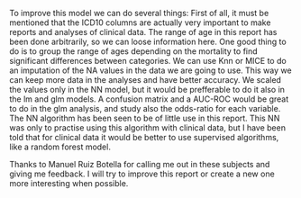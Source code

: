 To improve this model we can do several things:
First of all, it must be mentioned that the ICD10 columns are actually very important to make reports and analyses of clinical data.
The range of age in this report has been done arbitrarily, so we can loose information here. One good thing to do is to group the range of ages depending on the mortality to find significant differences between categories.
We can use Knn or MICE to do an imputation of the NA values in the data we are going to use. This way we can keep more data in the analyses and have better accuracy.
We scaled the values only in the NN model, but it would be prefferable to do it also in the lm and glm models.
A confusion matrix and a AUC-ROC would be great to do in the glm analysis, and study also the odds-ratio for each variable.
The NN algorithm has been seen to be of little use in this report. This NN was only to practise using this algorithm with clinical data, but I have been told that for clinical data it would be better to use supervised algorithms, like a random forest model.

Thanks to Manuel Ruiz Botella for calling me out in these subjects and giving me feedback. I will try to improve this report or create a new one more interesting when possible.
